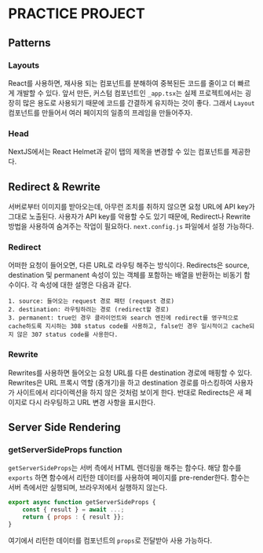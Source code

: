 # PRACTICE PROJECT

## Patterns

### Layouts

React를 사용하면, 재사용 되는 컴포넌트를 분해하여 중복된든 코드를 줄이고 더 빠르게 개발할 수 있다.
앞서 만든, 커스텀 컴포넌트인 `_app.tsx`는 실제 프로젝트에서는 굉장히 많은 용도로 사용되기 때문에 코드를 간결하게 유지하는 것이 좋다.
그래서 `Layout` 컴포넌트를 만들어서 여러 페이지의 일종의 프레임을 만들어주자.

### Head

NextJS에서는 React Helmet과 같이 탭의 제목을 변경할 수 있는 컴포넌트를 제공한다.

## Redirect & Rewrite

서버로부터 이미지를 받아오는데, 아무런 조치를 취하지 않으면 요청 URL에 API key가 그대로 노출된다. 사용자가 API key를 악용할 수도 있기 때문에, Redirect나 Rewrite 방법을 사용하여 숨겨주는 작업이 필요하다.
`next.config.js` 파일에서 설정 가능하다.

### Redirect

어떠한 요청이 들어오면, 다른 URL로 라우팅 해주는 방식이다. Redirects은 source, destination 및 permanent 속성이 있는 객체를 포함하는 배열을 반환하는 비동기 함수이다. 각 속성에 대한 설명은 다음과 같다.

    1. source: 들어오는 request 경로 패턴 (request 경로)
    2. destination: 라우팅하려는 경로 (redirect할 경로)
    3. permanent: true인 경우 클라이언트와 search 엔진에 redirect를 영구적으로 cache하도록 지시하는 308 status code를 사용하고, false인 경우 일시적이고 cache되지 않은 307 status code를 사용한다.

### Rewrite

Rewrites를 사용하면 들어오는 요청 URL를 다른 destination 경로에 매핑할 수 있다.
Rewrites은 URL 프록시 역할 (중개기)을 하고 destination 경로를 마스킹하여 사용자가 사이트에서 리다이렉션을 하지 않은 것처럼 보이게 한다. 반대로 Redirects은 새 페이지로 다시 라우팅하고 URL 변경 사항을 표시한다.

## Server Side Rendering

### getServerSideProps function

`getServerSideProps`는 서버 측에서 HTML 렌더링을 해주는 함수다. 해당 함수를 `exports` 하면 함수에서 리턴한 데이터를 사용하여 페이지를 pre-render한다. 함수는 서버 측에서만 실행되며, 브라우저에서 실행하지 않는다. 

```js
export async function getServerSideProps {
    const { result } = await ...;
    return { props : { result }};
}
```

여기에서 리턴한 데이터를 컴포넌트의 `props`로 전달받아 사용 가능하다.